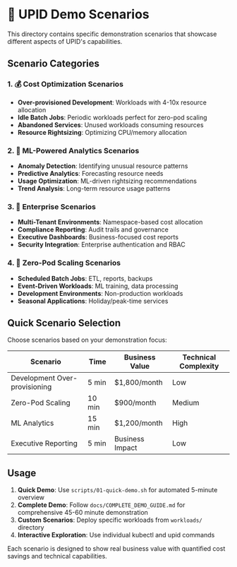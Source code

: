 # 🎯 UPID Demo Scenarios

This directory contains specific demonstration scenarios that showcase different aspects of UPID's capabilities.

## Scenario Categories

### 1. 💰 Cost Optimization Scenarios
- **Over-provisioned Development**: Workloads with 4-10x resource allocation
- **Idle Batch Jobs**: Periodic workloads perfect for zero-pod scaling
- **Abandoned Services**: Unused workloads consuming resources
- **Resource Rightsizing**: Optimizing CPU/memory allocation

### 2. 🤖 ML-Powered Analytics Scenarios
- **Anomaly Detection**: Identifying unusual resource patterns
- **Predictive Analytics**: Forecasting resource needs
- **Usage Optimization**: ML-driven rightsizing recommendations
- **Trend Analysis**: Long-term resource usage patterns

### 3. 🏢 Enterprise Scenarios
- **Multi-Tenant Environments**: Namespace-based cost allocation
- **Compliance Reporting**: Audit trails and governance
- **Executive Dashboards**: Business-focused cost reports
- **Security Integration**: Enterprise authentication and RBAC

### 4. 🔄 Zero-Pod Scaling Scenarios
- **Scheduled Batch Jobs**: ETL, reports, backups
- **Event-Driven Workloads**: ML training, data processing
- **Development Environments**: Non-production workloads
- **Seasonal Applications**: Holiday/peak-time services

## Quick Scenario Selection

Choose scenarios based on your demonstration focus:

| Scenario | Time | Business Value | Technical Complexity |
|----------|------|----------------|---------------------|
| Development Over-provisioning | 5 min | $1,800/month | Low |
| Zero-Pod Scaling | 10 min | $900/month | Medium |
| ML Analytics | 15 min | $1,200/month | High |
| Executive Reporting | 5 min | Business Impact | Low |

## Usage

1. **Quick Demo**: Use `scripts/01-quick-demo.sh` for automated 5-minute overview
2. **Complete Demo**: Follow `docs/COMPLETE_DEMO_GUIDE.md` for comprehensive 45-60 minute demonstration
3. **Custom Scenarios**: Deploy specific workloads from `workloads/` directory
4. **Interactive Exploration**: Use individual kubectl and upid commands

Each scenario is designed to show real business value with quantified cost savings and technical capabilities.